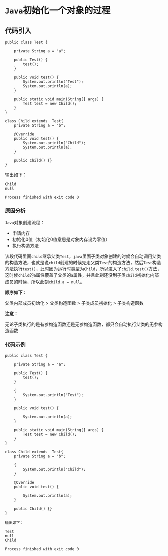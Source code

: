# `Java`初始化一个对象的过程

## 代码引入

```
public class Test {

    private String a = "a";

    public Test() {
        test();
    }

    public void test() {
        System.out.println("Test");
        System.out.println(a);
    }

    public static void main(String[] args) {
        Test test = new Child();
    }
}

class Child extends  Test{
    private String a = "b";

    @Override
    public void test() {
        System.out.println("Child");
        System.out.println(a);
    }

    public Child() {}
}

```

输出如下：

```
Child
null

Process finished with exit code 0
```



### 原因分析

`Java`对象创建流程：

- 申请内存
- 初始化0值（初始化0值意思是对象内存设为零值）
- 执行构造方法

该段代码里面`child`继承父类`Test`，`java`里面子类对象创建的时候会自动调用父类的构造方法，也就是说`child`创建的时候先走父类`Test`的构造方法，然后`Test`构造方法执行`test()`，此时因为运行时类型为`Child`，所以进入了`child.test()`方法，这时候`child`的`a`属性覆盖了父类的`a`属性，并且此刻还没到子类`child`初始化内部成员的时候，所以此刻`child.a = null`。



**顺序如下：**

父类内部成员初始化 > 父类构造函数 > 子类成员初始化 > 子类构造函数



**注意：**

无论子类执行的是有参构造函数还是无参构造函数，都只会自动执行父类的无参构造函数





### 代码示例



```
public class Test {

    private String a = "a";

    public Test() {
        test();
    }

    {
        System.out.println("Test");
    }

    public void test() {

        System.out.println(a);
    }

    public static void main(String[] args) {
        Test test = new Child();
    }
}

class Child extends  Test{
    private String a = "b";

    {
        System.out.println("Child");
    }
    
    @Override
    public void test() {

        System.out.println(a);
    }

    public Child() {}
}

输出如下：

Test
null
Child

Process finished with exit code 0
```

